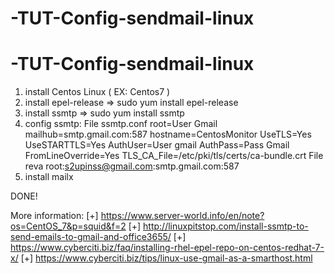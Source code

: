 # -TUT-Config-sendmail-linux
# -TUT-Config-sendmail-linux


1. install Centos Linux ( EX: Centos7 )
2. install epel-release => sudo yum install epel-release
3. install ssmtp => sudo yum install ssmtp
4. config ssmtp:
   File ssmtp.conf
      root=User Gmail
      mailhub=smtp.gmail.com:587
      hostname=CentosMonitor
      UseTLS=Yes
      UseSTARTTLS=Yes
      AuthUser=User gmail
      AuthPass=Pass Gmail
      FromLineOverride=Yes
      TLS_CA_File=/etc/pki/tls/certs/ca-bundle.crt
		File reva
			root:s2upinss@gmail.com:smtp.gmail.com:587
5. install mailx

DONE!


More information:
[+] https://www.server-world.info/en/note?os=CentOS_7&p=squid&f=2
[+] http://linuxpitstop.com/install-ssmtp-to-send-emails-to-gmail-and-office3655/
[+] https://www.cyberciti.biz/faq/installing-rhel-epel-repo-on-centos-redhat-7-x/
[+] https://www.cyberciti.biz/tips/linux-use-gmail-as-a-smarthost.html
